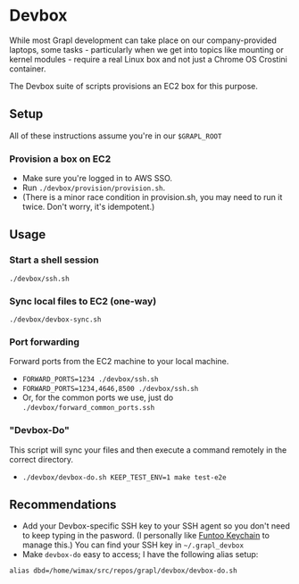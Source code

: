 # Devbox

While most Grapl development can take place on our company-provided laptops,
some tasks - particularly when we get into topics like mounting or kernel
modules - require a real Linux box and not just a Chrome OS Crostini container.

The Devbox suite of scripts provisions an EC2 box for this purpose.

## Setup

All of these instructions assume you're in our `$GRAPL_ROOT`

### Provision a box on EC2

- Make sure you're logged in to AWS SSO.
- Run `./devbox/provision/provision.sh`.
- (There is a minor race condition in provision.sh, you may need to run it
  twice. Don't worry, it's idempotent.)

## Usage

### Start a shell session

`./devbox/ssh.sh`

### Sync local files to EC2 (one-way)

`./devbox/devbox-sync.sh`

### Port forwarding

Forward ports from the EC2 machine to your local machine.

- `FORWARD_PORTS=1234 ./devbox/ssh.sh`
- `FORWARD_PORTS=1234,4646,8500 ./devbox/ssh.sh`
- Or, for the common ports we use, just do `./devbox/forward_common_ports.ssh`

### "Devbox-Do"

This script will sync your files and then execute a command remotely in the
correct directory.

- `./devbox/devbox-do.sh KEEP_TEST_ENV=1 make test-e2e`

## Recommendations

- Add your Devbox-specific SSH key to your SSH agent so you don't need to keep
  typing in the pasword. (I personally like
  [Funtoo Keychain](https://www.funtoo.org/Funtoo:Keychain) to manage this.) You
  can find your SSH key in `~/.grapl_devbox`
- Make `devbox-do` easy to access; I have the following alias setup:

```
alias dbd=/home/wimax/src/repos/grapl/devbox/devbox-do.sh
```
